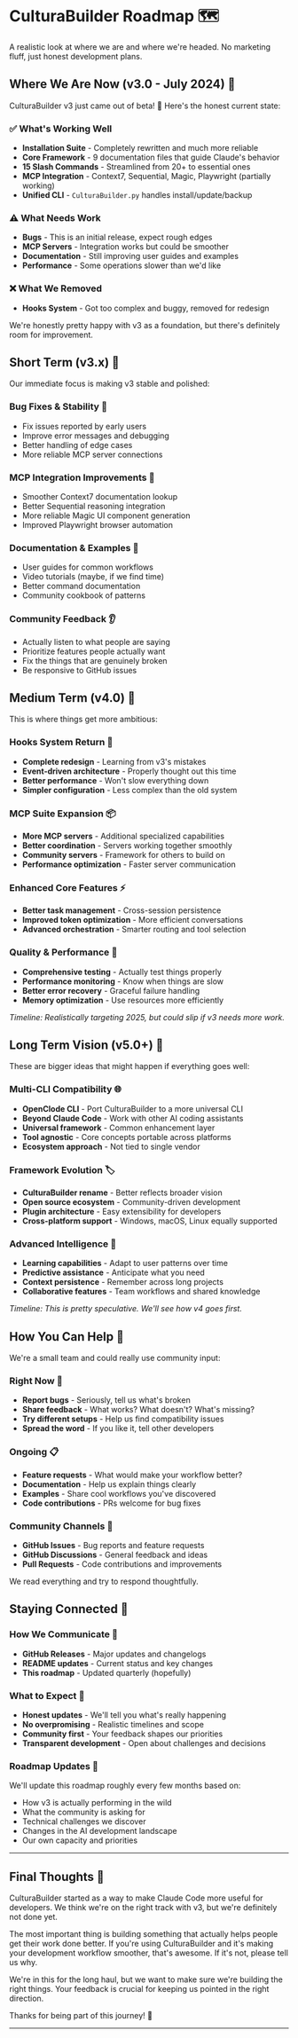 # CulturaBuilder Roadmap 🗺️

A realistic look at where we are and where we're headed. No marketing fluff, just honest development plans.

## Where We Are Now (v3.0 - July 2024) 📍

CulturaBuilder v3 just came out of beta! 🎉 Here's the honest current state:

### ✅ What's Working Well
- **Installation Suite** - Completely rewritten and much more reliable
- **Core Framework** - 9 documentation files that guide Claude's behavior  
- **15 Slash Commands** - Streamlined from 20+ to essential ones
- **MCP Integration** - Context7, Sequential, Magic, Playwright (partially working)
- **Unified CLI** - `CulturaBuilder.py` handles install/update/backup

### ⚠️ What Needs Work
- **Bugs** - This is an initial release, expect rough edges
- **MCP Servers** - Integration works but could be smoother
- **Documentation** - Still improving user guides and examples
- **Performance** - Some operations slower than we'd like

### ❌ What We Removed
- **Hooks System** - Got too complex and buggy, removed for redesign

We're honestly pretty happy with v3 as a foundation, but there's definitely room for improvement.

## Short Term (v3.x) 🔧

Our immediate focus is making v3 stable and polished:

### Bug Fixes & Stability 🐛
- Fix issues reported by early users
- Improve error messages and debugging
- Better handling of edge cases
- More reliable MCP server connections

### MCP Integration Improvements 🔧
- Smoother Context7 documentation lookup
- Better Sequential reasoning integration  
- More reliable Magic UI component generation
- Improved Playwright browser automation

### Documentation & Examples 📝
- User guides for common workflows
- Video tutorials (maybe, if we find time)
- Better command documentation
- Community cookbook of patterns

### Community Feedback 👂
- Actually listen to what people are saying
- Prioritize features people actually want
- Fix the things that are genuinely broken
- Be responsive to GitHub issues


## Medium Term (v4.0) 🚀

This is where things get more ambitious:

### Hooks System Return 🔄
- **Complete redesign** - Learning from v3's mistakes
- **Event-driven architecture** - Properly thought out this time
- **Better performance** - Won't slow everything down
- **Simpler configuration** - Less complex than the old system

### MCP Suite Expansion 📦
- **More MCP servers** - Additional specialized capabilities
- **Better coordination** - Servers working together smoothly
- **Community servers** - Framework for others to build on
- **Performance optimization** - Faster server communication

### Enhanced Core Features ⚡
- **Better task management** - Cross-session persistence
- **Improved token optimization** - More efficient conversations
- **Advanced orchestration** - Smarter routing and tool selection

### Quality & Performance 🎯
- **Comprehensive testing** - Actually test things properly
- **Performance monitoring** - Know when things are slow
- **Better error recovery** - Graceful failure handling
- **Memory optimization** - Use resources more efficiently

*Timeline: Realistically targeting 2025, but could slip if v3 needs more work.*

## Long Term Vision (v5.0+) 🔮

These are bigger ideas that might happen if everything goes well:

### Multi-CLI Compatibility 🌐
- **OpenClode CLI** - Port CulturaBuilder to a more universal CLI
- **Beyond Claude Code** - Work with other AI coding assistants
- **Universal framework** - Common enhancement layer
- **Tool agnostic** - Core concepts portable across platforms
- **Ecosystem approach** - Not tied to single vendor

### Framework Evolution 🏷️
- **CulturaBuilder rename** - Better reflects broader vision
- **Open source ecosystem** - Community-driven development
- **Plugin architecture** - Easy extensibility for developers
- **Cross-platform support** - Windows, macOS, Linux equally supported

### Advanced Intelligence 🧠
- **Learning capabilities** - Adapt to user patterns over time
- **Predictive assistance** - Anticipate what you need
- **Context persistence** - Remember across long projects
- **Collaborative features** - Team workflows and shared knowledge

*Timeline: This is pretty speculative. We'll see how v4 goes first.*

## How You Can Help 🤝

We're a small team and could really use community input:

### Right Now 🚨
- **Report bugs** - Seriously, tell us what's broken
- **Share feedback** - What works? What doesn't? What's missing?
- **Try different setups** - Help us find compatibility issues
- **Spread the word** - If you like it, tell other developers

### Ongoing 📋
- **Feature requests** - What would make your workflow better?
- **Documentation** - Help us explain things clearly
- **Examples** - Share cool workflows you've discovered  
- **Code contributions** - PRs welcome for bug fixes

### Community Channels 💬
- **GitHub Issues** - Bug reports and feature requests
- **GitHub Discussions** - General feedback and ideas
- **Pull Requests** - Code contributions and improvements

We read everything and try to respond thoughtfully.

## Staying Connected 📢

### How We Communicate 📡
- **GitHub Releases** - Major updates and changelogs
- **README updates** - Current status and key changes
- **This roadmap** - Updated quarterly (hopefully)

### What to Expect 🔔
- **Honest updates** - We'll tell you what's really happening
- **No overpromising** - Realistic timelines and scope
- **Community first** - Your feedback shapes our priorities
- **Transparent development** - Open about challenges and decisions

### Roadmap Updates 🔄
We'll update this roadmap roughly every few months based on:
- How v3 is actually performing in the wild
- What the community is asking for
- Technical challenges we discover
- Changes in the AI development landscape
- Our own capacity and priorities

---

## Final Thoughts 💭

CulturaBuilder started as a way to make Claude Code more useful for developers. We think we're on the right track with v3, but we're definitely not done yet.

The most important thing is building something that actually helps people get their work done better. If you're using CulturaBuilder and it's making your development workflow smoother, that's awesome. If it's not, please tell us why.

We're in this for the long haul, but we want to make sure we're building the right things. Your feedback is crucial for keeping us pointed in the right direction.

Thanks for being part of this journey! 🙏

---